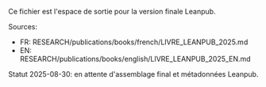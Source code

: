 <!-- BROUILLON FINAL (PLACEHOLDER) LIVRE -->
Ce fichier est l'espace de sortie pour la version finale Leanpub.

Sources:
- FR: RESEARCH/publications/books/french/LIVRE_LEANPUB_2025.md
- EN: RESEARCH/publications/books/english/LIVRE_LEANPUB_2025_EN.md

Statut 2025-08-30: en attente d'assemblage final et métadonnées Leanpub.

